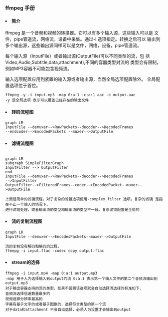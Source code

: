 ### ffmpeg 手册
#### <li> 简介
ffmpeg 是一个音频和视频的转换器。它可以有多个输入源，这些输入可以是
文件，pipe管道流，网络流，设备中采集。通过-i 选项指定。转换之后可以
输出到多个输出源，这些输出源同样可以是文件，网络，设备，pipe管道流。

每个输入源（InputFile）或者输出源(OutputFile)可以不同类型的流，包
括Video,Audio,Subtitle,data,attachment),不同的容器类型对流的
类型会有限制，例如MP3容器不可能包含视频流。

输入选项配置应用到紧跟的输入源或者输出源，当然全局选项配置除外。
全局配置选项位于首位。
```text
ffmpeg -y -i input.mp3 -map 0:a:1 -c:a:1 aac -o output.aac
-y 是全局选项 表示可以覆盖已经存在的输出文件
```
#### <li> 转码流程图
```mermaid
graph LR
InputFile --demuxer-->RawPackets--decoder-->DecodedFrames
--endcoder-->EncodedPackets --muxer-->OutputFile
```

#### <li> 滤镜流程图
```mermaid

graph LR
subgraph SimpleFilterGraph 
InputFilter --> OutputFilter
end
InputFile --demuxer-->RawPackets--decoder-->DecodedFrames
-->InputFilter 
OutputFilter-->FilteredFrames--coder-->EncodedPacket--muxer-->OutputFile
```

```text
上面是简单的滤镜流程，对于复杂的滤镜选项使用-complex_filter 选项，复杂的滤镜 是指在不止一个输入的情况下，
进行滤镜处理，或者输出流的类型和输出流的类型不一致。复杂滤镜配置是全局的
```
#### <li> 流的复制流程图
```mermaid
graph LR
InputFile --demuxer-->EncodesPackets--muxer-->OutputFile
```
    流的复制没有解码和编码的过程，
    ffmepg -i input.flac -codec copy output.flac
#### <li> stream的选择
```text
ffmpeg -i input.mp4 -map 0:a:1 output.mp3
-map 用于人为选择输入到output的流 0:a:1 表示第一个输入文件的第二个音频流输出到output.mp3
对于输出容器支持的流的类型，如果不设置该选项就会自动选择流选择的标准如下，
音频流选择信道数量最多的
视频选择分辨率最高的
字幕有基于文字的或者基于图像的，选择符合类型的第一个流
对于data和attachment 不会自动选择，必须人为设置才会输出到output
```